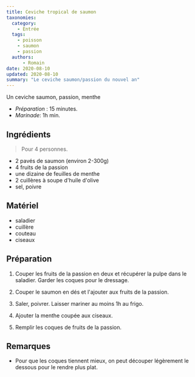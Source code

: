 ```yaml
---
title: Ceviche tropical de saumon
taxonomies:
  category:
    - Entrée
  tags:
    - poisson
    - saumon
    - passion
  authors:
      - Romain
date: 2020-08-10
updated: 2020-08-10
summary: "Le ceviche saumon/passion du nouvel an"
---
```

Un ceviche saumon, passion, menthe

- *Préparation* : 15 minutes.
- *Marinade*: 1h min.

## Ingrédients
> Pour 4 personnes.

- 2 pavés de saumon (environ 2-300g)
- 4 fruits de la passion
- une dizaine de feuilles de menthe
- 2 cuillères à soupe d'huile d'olive
- sel, poivre

## Matériel
- saladier
- cuillère
- couteau
- ciseaux

## Préparation

  1. Couper les fruits de la passion en deux et récupérer la pulpe dans le saladier. Garder les coques pour le dressage.

  2. Couper le saumon en dés et l'ajouter aux fruits de la passion.
  
  3. Saler, poivrer. Laisser mariner au moins 1h au frigo.

  4. Ajouter la menthe coupée aux ciseaux.
  
  5. Remplir les coques de fruits de la passion.

## Remarques
  - Pour que les coques tiennent mieux, on peut découper légèrement le dessous pour le rendre plus plat.
